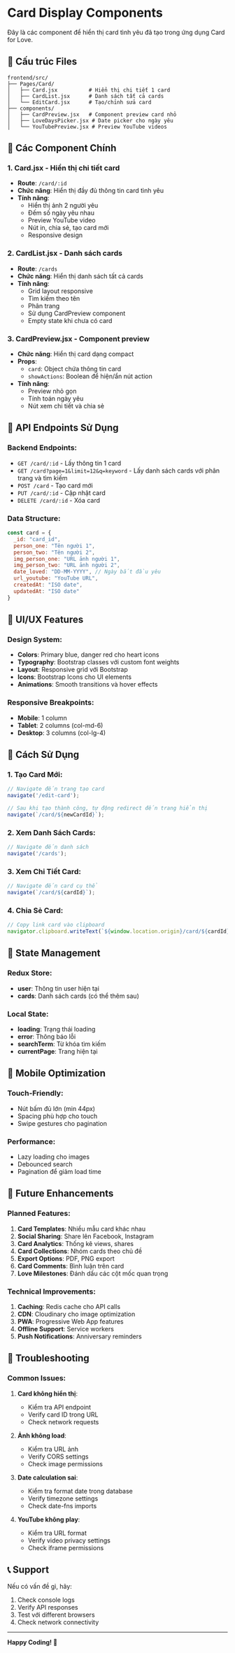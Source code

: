 # Card Display Components

Đây là các component để hiển thị card tình yêu đã tạo trong ứng dụng Card for Love.

## 📁 Cấu trúc Files

```
frontend/src/
├── Pages/Card/
│   ├── Card.jsx          # Hiển thị chi tiết 1 card
│   ├── CardList.jsx      # Danh sách tất cả cards
│   └── EditCard.jsx      # Tạo/chỉnh sửa card
├── components/
│   ├── CardPreview.jsx   # Component preview card nhỏ
│   ├── LoveDaysPicker.jsx # Date picker cho ngày yêu
│   └── YouTubePreview.jsx # Preview YouTube videos
```

## 🎯 Các Component Chính

### 1. **Card.jsx** - Hiển thị chi tiết card
- **Route**: `/card/:id`
- **Chức năng**: Hiển thị đầy đủ thông tin card tình yêu
- **Tính năng**:
  - Hiển thị ảnh 2 người yêu
  - Đếm số ngày yêu nhau
  - Preview YouTube video
  - Nút in, chia sẻ, tạo card mới
  - Responsive design

### 2. **CardList.jsx** - Danh sách cards
- **Route**: `/cards`
- **Chức năng**: Hiển thị danh sách tất cả cards
- **Tính năng**:
  - Grid layout responsive
  - Tìm kiếm theo tên
  - Phân trang
  - Sử dụng CardPreview component
  - Empty state khi chưa có card

### 3. **CardPreview.jsx** - Component preview
- **Chức năng**: Hiển thị card dạng compact
- **Props**:
  - `card`: Object chứa thông tin card
  - `showActions`: Boolean để hiện/ẩn nút action
- **Tính năng**:
  - Preview nhỏ gọn
  - Tính toán ngày yêu
  - Nút xem chi tiết và chia sẻ

## 🔧 API Endpoints Sử Dụng

### Backend Endpoints:
- `GET /card/:id` - Lấy thông tin 1 card
- `GET /card?page=1&limit=12&q=keyword` - Lấy danh sách cards với phân trang và tìm kiếm
- `POST /card` - Tạo card mới
- `PUT /card/:id` - Cập nhật card
- `DELETE /card/:id` - Xóa card

### Data Structure:
```javascript
const card = {
  _id: "card_id",
  person_one: "Tên người 1",
  person_two: "Tên người 2", 
  img_person_one: "URL ảnh người 1",
  img_person_two: "URL ảnh người 2",
  date_loved: "DD-MM-YYYY", // Ngày bắt đầu yêu
  url_youtube: "YouTube URL",
  createdAt: "ISO date",
  updatedAt: "ISO date"
}
```

## 🎨 UI/UX Features

### Design System:
- **Colors**: Primary blue, danger red cho heart icons
- **Typography**: Bootstrap classes với custom font weights
- **Layout**: Responsive grid với Bootstrap
- **Icons**: Bootstrap Icons cho UI elements
- **Animations**: Smooth transitions và hover effects

### Responsive Breakpoints:
- **Mobile**: 1 column
- **Tablet**: 2 columns (col-md-6)
- **Desktop**: 3 columns (col-lg-4)

## 🚀 Cách Sử Dụng

### 1. Tạo Card Mới:
```javascript
// Navigate đến trang tạo card
navigate('/edit-card');

// Sau khi tạo thành công, tự động redirect đến trang hiển thị
navigate(`/card/${newCardId}`);
```

### 2. Xem Danh Sách Cards:
```javascript
// Navigate đến danh sách
navigate('/cards');
```

### 3. Xem Chi Tiết Card:
```javascript
// Navigate đến card cụ thể
navigate(`/card/${cardId}`);
```

### 4. Chia Sẻ Card:
```javascript
// Copy link card vào clipboard
navigator.clipboard.writeText(`${window.location.origin}/card/${cardId}`);
```

## 🔄 State Management

### Redux Store:
- **user**: Thông tin user hiện tại
- **cards**: Danh sách cards (có thể thêm sau)

### Local State:
- **loading**: Trạng thái loading
- **error**: Thông báo lỗi
- **searchTerm**: Từ khóa tìm kiếm
- **currentPage**: Trang hiện tại

## 📱 Mobile Optimization

### Touch-Friendly:
- Nút bấm đủ lớn (min 44px)
- Spacing phù hợp cho touch
- Swipe gestures cho pagination

### Performance:
- Lazy loading cho images
- Debounced search
- Pagination để giảm load time

## 🎯 Future Enhancements

### Planned Features:
1. **Card Templates**: Nhiều mẫu card khác nhau
2. **Social Sharing**: Share lên Facebook, Instagram
3. **Card Analytics**: Thống kê views, shares
4. **Card Collections**: Nhóm cards theo chủ đề
5. **Export Options**: PDF, PNG export
6. **Card Comments**: Bình luận trên card
7. **Love Milestones**: Đánh dấu các cột mốc quan trọng

### Technical Improvements:
1. **Caching**: Redis cache cho API calls
2. **CDN**: Cloudinary cho image optimization
3. **PWA**: Progressive Web App features
4. **Offline Support**: Service workers
5. **Push Notifications**: Anniversary reminders

## 🐛 Troubleshooting

### Common Issues:

1. **Card không hiển thị**:
   - Kiểm tra API endpoint
   - Verify card ID trong URL
   - Check network requests

2. **Ảnh không load**:
   - Kiểm tra URL ảnh
   - Verify CORS settings
   - Check image permissions

3. **Date calculation sai**:
   - Kiểm tra format date trong database
   - Verify timezone settings
   - Check date-fns imports

4. **YouTube không play**:
   - Kiểm tra URL format
   - Verify video privacy settings
   - Check iframe permissions

## 📞 Support

Nếu có vấn đề gì, hãy:
1. Check console logs
2. Verify API responses
3. Test với different browsers
4. Check network connectivity

---

**Happy Coding! 💖**
